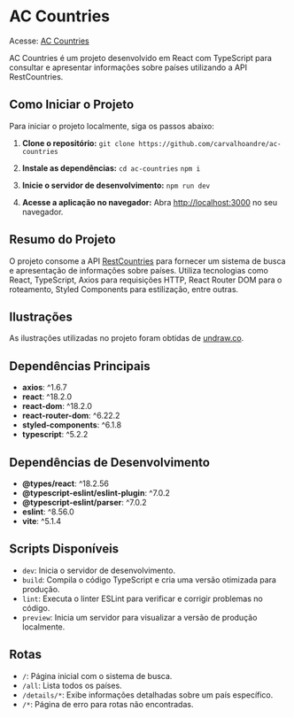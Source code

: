 # AC Countries
Acesse: [AC Countries](https://accountries.netlify.app/)

AC Countries é um projeto desenvolvido em React com TypeScript para consultar e apresentar informações sobre países utilizando a API RestCountries.

## Como Iniciar o Projeto

Para iniciar o projeto localmente, siga os passos abaixo:

1. **Clone o repositório:**
 `git clone https://github.com/carvalhoandre/ac-countries`

2. **Instale as dependências:**
  `cd ac-countries`
  `npm i`

3. **Inicie o servidor de desenvolvimento:**
  `npm run dev`



4. **Acesse a aplicação no navegador:**
Abra [http://localhost:3000](http://localhost:3000) no seu navegador.

## Resumo do Projeto

O projeto consome a API [RestCountries](https://restcountries.com/) para fornecer um sistema de busca e apresentação de informações sobre países. Utiliza tecnologias como React, TypeScript, Axios para requisições HTTP, React Router DOM para o roteamento, Styled Components para estilização, entre outras.

## Ilustrações

As ilustrações utilizadas no projeto foram obtidas de [undraw.co](https://undraw.co/illustrations).

## Dependências Principais

- **axios**: ^1.6.7
- **react**: ^18.2.0
- **react-dom**: ^18.2.0
- **react-router-dom**: ^6.22.2
- **styled-components**: ^6.1.8
- **typescript**: ^5.2.2

## Dependências de Desenvolvimento

- **@types/react**: ^18.2.56
- **@typescript-eslint/eslint-plugin**: ^7.0.2
- **@typescript-eslint/parser**: ^7.0.2
- **eslint**: ^8.56.0
- **vite**: ^5.1.4

## Scripts Disponíveis

- `dev`: Inicia o servidor de desenvolvimento.
- `build`: Compila o código TypeScript e cria uma versão otimizada para produção.
- `lint`: Executa o linter ESLint para verificar e corrigir problemas no código.
- `preview`: Inicia um servidor para visualizar a versão de produção localmente.

## Rotas

- `/`: Página inicial com o sistema de busca.
- `/all`: Lista todos os países.
- `/details/*`: Exibe informações detalhadas sobre um país específico.
- `/*`: Página de erro para rotas não encontradas.

